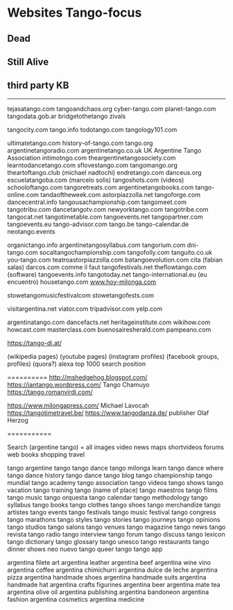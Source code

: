 # Websites Tango-focus

## Dead

## Still Alive

## third party KB
----
tejasatango.com
tangoandchaos.org
cyber-tango.com
planet-tango.com
tangodata.gob.ar
bridgetothetango
zivals

tangocity.com
tango.info
todotango.com
tangology101.com

ultimatetango.com
history-of-tango.com
tango.org
argentinetangoradio.com
argentinetango.co.uk UK Argentine Tango Association
intimotngo.com
theargentinetangosociety.com
learntodancetango.com
sflovestango.com
tangomango.org
theartoftango.club (michael nadtochi)
endretango.com
danceus.org
escuelatangoba.com (marcelo solis)
tangoshots.com (videos)
schooloftango.com
tangoretreats.com
argentinetangobooks.com
tango-online.com
tandaoftheweek.com
astorpiazzolla.net
tangoforge.com
dancecentral.info
tangousachampionship.com
tangomeet.com
tangotribu.com
dancetangotv.com
newyorktango.com
tangotribe.com
tangocat.net
tangotimetable.com
tangoevents.net
tangopartner.com
tangoevents.eu
tango-advisor.com
tango.be
tango-calendar.de
neotango.events

organictango.info
argentinetangosyllabus.com
tangorium.com
dni-tango.com
socaltangochampionship.com
tangofolly.com
tanguito.co.uk
you-tango.com
teatroastorpiazzolla.com
batangoevolution.com
cita (fabian salas)
darcos.com
comme il faut
tangofestivals.net
theflowtango.com (software)
tangoevents.info
tangotoday.net
tango-international.eu (eu encuentro)
housetango.com
www.hoy-milonga.com


stowetangomusicfestivalcom
stowetangofests.com

visitargentina.net
viator.com
tripadvisor.com
yelp.com

argentinatango.com
dancefacts.net
heritageinstitute.com
wikihow.com
howcast.com
masterclass.com
buenosairesherald.com
pampeano.com

https://tango-dj.at/


(wikipedia pages)
(youtube pages)
(instagram profiles)
(facebook groups, profiles)
(quora?)
alexa top 1000 search position

==========
http://mshedgehog.blogspot.com/
https://jantango.wordpress.com/  Tango Chamuyo
https://tango.romanvirdi.com/

https://www.milongapress.com/ Michael Lavocah
https://tangotimetravel.be/
https://www.tangodanza.de/ publisher 	Olaf Herzog

===========


Search (argentine tango) =
all
images video news maps
shortvideos
forums web books
shopping travel



tango
argentine tango
tango dance
tango milonga
learn tango dance
where tango dance
history tango dance
tango blog
tango championship
tango mundial
tango academy
tango association
tango videos
tango shows
tango vacation
tango training
tango (name of place)
tango maestros
tango films
tango music
tango orquesta
tango calendar
tango methodology
tango syllabus
tango books
tango clothes
tango shoes
tango merchandize
tango artistes
tango events
tango festivals
tango music festival
tango congress
tango marathons
tango styles
tango stories
tango journeys
tango opinions
tango studios
tango salons
tango venues
tango magazine
tango news
tango revista
tango radio
tango interview
tango forum
tango discuss
tango lexicon
tango dictionary
tango glossary
tango unesco
tango restaurants
tango dinner shows
neo nuevo tango
queer tango
tango app


argentina filete art
argentina leather
argentina beef
argentina wine vino
argentina coffee
argentina chimichurri
argentina dulce de leche
argentina pizza
argentina handmade shoes
argentina handmade suits
argentina handmade hat
argentina crafts figurines
argentina beer
argentina mate tea
argentina olive oil
argentina publishing
argentina bandoneon
argentina fashion
argentina cosmetics
argentina medicine

